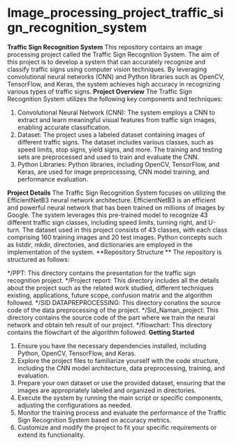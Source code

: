 # Image_processing_project_traffic_sign_recognition_system
**Traffic Sign Recognition System**
This repository contains an image processing project called the Traffic Sign Recognition System. The aim of this project is to develop a system that can accurately recognize and classify traffic signs using computer vision techniques. By leveraging convolutional neural networks (CNN) and Python libraries such as OpenCV, TensorFlow, and Keras, the system achieves high accuracy in recognizing various types of traffic signs.
**Project Overview**
The Traffic Sign Recognition System utilizes the following key components and techniques:
1. Convolutional Neural Network (CNN): The system employs a CNN to extract and learn meaningful visual features from traffic sign images, enabling accurate classification.
2. Dataset: The project uses a labeled dataset containing images of different traffic signs. The dataset includes various classes, such as speed limits, stop signs, yield        signs, and more. The training and testing sets are preprocessed and used to train and evaluate the CNN.
3. Python Libraries: Python libraries, including OpenCV, TensorFlow, and Keras, are used for image preprocessing, CNN model training, and performance evaluation.

**Project Details**
The Traffic Sign Recognition System focuses on utilizing the EfficientNetB3 neural network architecture. EfficientNetB3 is an efficient and powerful neural network that has been trained on millions of images by Google. The system leverages this pre-trained model to recognize 43 different traffic sign classes, including speed limits, turning right, and U-turn.
The dataset used in this project consists of 43 classes, with each class comprising 160 training images and 20 test images. Python concepts such as listdir, mkdir, directories, and dictionaries are employed in the implementation of the system.
**Repository Structure **
The repository is structured as follows:

*/PPT: This directory contains the presentation for the traffic sign recognition project. 
*/Project report: This directory includes all the details about the project such as the related work studied, different techniques existing, applications, future scope,                        confusion matrix and the algorithm followed. 
*/SID DATAPREPROCESSING: This directory conatins the source code of the data preprocessing of the project. 
*/Sid_Naman_project: This directory contains the source code of the part where we train the neural network and obtain teh result of our project.
*/flowchart: This directory contains the flowchart of the algorithm followed.
**Getting Started**
1. Ensure you have the necessary dependencies installed, including Python, OpenCV, TensorFlow, and Keras.
2. Explore the project files to familiarize yourself with the code structure, including the CNN model architecture, data preprocessing, training, and evaluation.
3. Prepare your own dataset or use the provided dataset, ensuring that the images are appropriately labeled and organized in directories.
4. Execute the system by running the main script or specific components, adjusting the configurations as needed.
5. Monitor the training process and evaluate the performance of the Traffic Sign Recognition System based on accuracy metrics.
6. Customize and modify the project to fit your specific requirements or extend its functionality.

